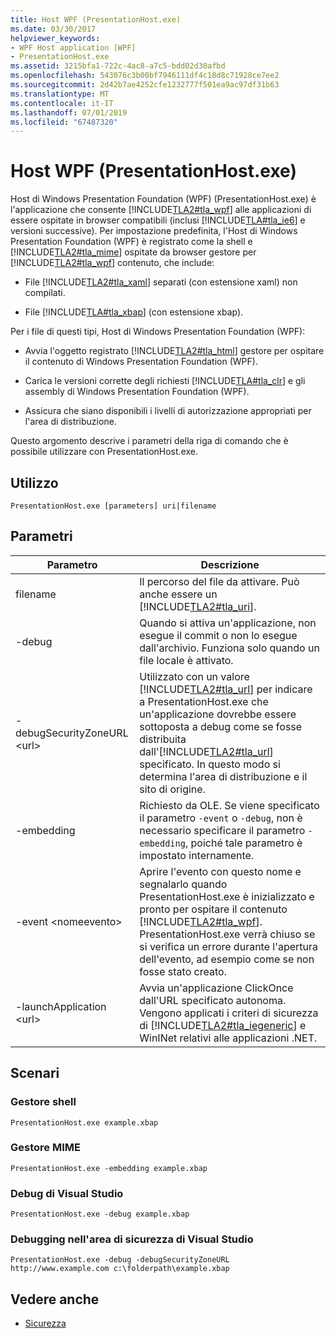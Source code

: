 ```yaml
---
title: Host WPF (PresentationHost.exe)
ms.date: 03/30/2017
helpviewer_keywords:
- WPF Host application [WPF]
- PresentationHost.exe
ms.assetid: 3215bfa1-722c-4ac8-a7c5-bdd02d30afbd
ms.openlocfilehash: 543076c3b00bf7946111df4c18d8c71928ce7ee2
ms.sourcegitcommit: 2d42b7ae4252cfe1232777f501ea9ac97df31b63
ms.translationtype: MT
ms.contentlocale: it-IT
ms.lasthandoff: 07/01/2019
ms.locfileid: "67487320"
---
```

# <a name="wpf-host-presentationhostexe"></a>Host WPF (PresentationHost.exe)
Host di Windows Presentation Foundation (WPF) (PresentationHost.exe) è l'applicazione che consente [!INCLUDE[TLA2#tla_wpf](../../../../includes/tla2sharptla-wpf-md.md)] alle applicazioni di essere ospitate in browser compatibili (inclusi [!INCLUDE[TLA#tla_ie6](../../../../includes/tlasharptla-ie6-md.md)] e versioni successive). Per impostazione predefinita, l'Host di Windows Presentation Foundation (WPF) è registrato come la shell e [!INCLUDE[TLA2#tla_mime](../../../../includes/tla2sharptla-mime-md.md)] ospitate da browser gestore per [!INCLUDE[TLA2#tla_wpf](../../../../includes/tla2sharptla-wpf-md.md)] contenuto, che include:  
  
- File [!INCLUDE[TLA2#tla_xaml](../../../../includes/tla2sharptla-xaml-md.md)] separati (con estensione xaml) non compilati.  
  
- File [!INCLUDE[TLA#tla_xbap](../../../../includes/tlasharptla-xbap-md.md)] (con estensione xbap).  
  
 Per i file di questi tipi, Host di Windows Presentation Foundation (WPF):  
  
- Avvia l'oggetto registrato [!INCLUDE[TLA2#tla_html](../../../../includes/tla2sharptla-html-md.md)] gestore per ospitare il contenuto di Windows Presentation Foundation (WPF).  
  
- Carica le versioni corrette degli richiesti [!INCLUDE[TLA#tla_clr](../../../../includes/tlasharptla-clr-md.md)] e gli assembly di Windows Presentation Foundation (WPF).  
  
- Assicura che siano disponibili i livelli di autorizzazione appropriati per l'area di distribuzione.  
  
 Questo argomento descrive i parametri della riga di comando che è possibile utilizzare con PresentationHost.exe.  
  
## <a name="usage"></a>Utilizzo  
 `PresentationHost.exe [parameters] uri|filename`  
  
## <a name="parameters"></a>Parametri  
  
|Parametro|Descrizione|  
|---------------|-----------------|  
|filename|Il percorso del file da attivare. Può anche essere un [!INCLUDE[TLA2#tla_uri](../../../../includes/tla2sharptla-uri-md.md)].|  
|-debug|Quando si attiva un'applicazione, non esegue il commit o non lo esegue dall'archivio. Funziona solo quando un file locale è attivato.|  
|-debugSecurityZoneURL \<url>|Utilizzato con un valore [!INCLUDE[TLA2#tla_url](../../../../includes/tla2sharptla-url-md.md)] per indicare a PresentationHost.exe che un'applicazione dovrebbe essere sottoposta a debug come se fosse distribuita dall'[!INCLUDE[TLA2#tla_url](../../../../includes/tla2sharptla-url-md.md)] specificato. In questo modo si determina l'area di distribuzione e il sito di origine.|  
|-embedding|Richiesto da OLE. Se viene specificato il parametro `-event` o `-debug`, non è necessario specificare il parametro `-embedding`, poiché tale parametro è impostato internamente.|  
|-event \<nomeevento>|Aprire l'evento con questo nome e segnalarlo quando PresentationHost.exe è inizializzato e pronto per ospitare il contenuto [!INCLUDE[TLA2#tla_wpf](../../../../includes/tla2sharptla-wpf-md.md)]. PresentationHost.exe verrà chiuso se si verifica un errore durante l'apertura dell'evento, ad esempio come se non fosse stato creato.|  
|-launchApplication \<url>|Avvia un'applicazione ClickOnce dall'URL specificato autonoma. Vengono applicati i criteri di sicurezza di [!INCLUDE[TLA2#tla_iegeneric](../../../../includes/tla2sharptla-iegeneric-md.md)] e WinINet relativi alle applicazioni .NET.|  
  
## <a name="scenarios"></a>Scenari  
  
### <a name="shell-handler"></a>Gestore shell  
 `PresentationHost.exe example.xbap`  
  
### <a name="mime-handler"></a>Gestore MIME  
 `PresentationHost.exe -embedding example.xbap`  
  
### <a name="visual-studio-debugging"></a>Debug di Visual Studio  
 `PresentationHost.exe -debug example.xbap`  
  
### <a name="visual-studio-debugging-in-zone"></a>Debugging nell'area di sicurezza di Visual Studio  
 `PresentationHost.exe -debug -debugSecurityZoneURL http://www.example.com c:\folderpath\example.xbap`  
  
## <a name="see-also"></a>Vedere anche

- [Sicurezza](../security-wpf.md)
